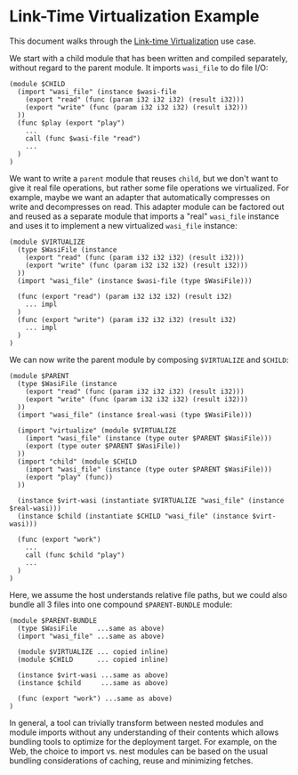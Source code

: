 # Link-Time Virtualization Example

This document walks through the 
[Link-time Virtualization](Explainer.md#link-time-virtualization)
use case.

We start with a child module that has been written and compiled separately,
without regard to the parent module. It imports `wasi_file` to do file I/O:

```wasm
(module $CHILD
  (import "wasi_file" (instance $wasi-file
    (export "read" (func (param i32 i32 i32) (result i32)))
    (export "write" (func (param i32 i32 i32) (result i32)))
  ))
  (func $play (export "play")
    ...
    call (func $wasi-file "read")
    ...
  )
)
```

We want to write a `parent` module that reuses `child`, but we don't want to
give it real file operations, but rather some file operations we virtualized.
For example, maybe we want an adapter that automatically compresses on write
and decompresses on read. This adapter module can be factored out and reused
as a separate module that imports a "real" `wasi_file` instance and uses it
to implement a new virtualized `wasi_file` instance:

```wasm
(module $VIRTUALIZE
  (type $WasiFile (instance
    (export "read" (func (param i32 i32 i32) (result i32)))
    (export "write" (func (param i32 i32 i32) (result i32)))
  ))
  (import "wasi_file" (instance $wasi-file (type $WasiFile)))

  (func (export "read") (param i32 i32 i32) (result i32)
    ... impl
  )
  (func (export "write") (param i32 i32 i32) (result i32)
    ... impl
  )
)
```

We can now write the parent module by composing `$VIRTUALIZE` and `$CHILD`:

```wasm
(module $PARENT
  (type $WasiFile (instance
    (export "read" (func (param i32 i32 i32) (result i32)))
    (export "write" (func (param i32 i32 i32) (result i32)))
  ))
  (import "wasi_file" (instance $real-wasi (type $WasiFile)))

  (import "virtualize" (module $VIRTUALIZE
    (import "wasi_file" (instance (type outer $PARENT $WasiFile)))
    (export (type outer $PARENT $WasiFile))
  ))
  (import "child" (module $CHILD
    (import "wasi_file" (instance (type outer $PARENT $WasiFile)))
    (export "play" (func))
  ))

  (instance $virt-wasi (instantiate $VIRTUALIZE "wasi_file" (instance $real-wasi)))
  (instance $child (instantiate $CHILD "wasi_file" (instance $virt-wasi)))

  (func (export "work")
    ...
    call (func $child "play")
    ...
  )
)
```

Here, we assume the host understands relative file paths, but we could also bundle
all 3 files into one compound `$PARENT-BUNDLE` module:

```wasm
(module $PARENT-BUNDLE
  (type $WasiFile     ...same as above)
  (import "wasi_file" ...same as above)

  (module $VIRTUALIZE ... copied inline)
  (module $CHILD      ... copied inline)

  (instance $virt-wasi ...same as above)
  (instance $child     ...same as above)

  (func (export "work") ...same as above)
)
```

In general, a tool can trivially transform between nested modules and module
imports without any understanding of their contents which allows bundling tools
to optimize for the deployment target. For example, on the Web, the choice to
import vs. nest modules can be based on the usual bundling considerations of
caching, reuse and minimizing fetches.
